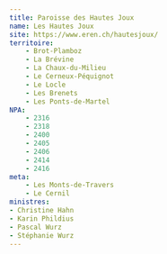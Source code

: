 ```yaml
---
title: Paroisse des Hautes Joux
name: Les Hautes Joux
site: https://www.eren.ch/hautesjoux/
territoire:
    - Brot-Plamboz
    - La Brévine
    - La Chaux-du-Milieu
    - Le Cerneux-Péquignot
    - Le Locle
    - Les Brenets
    - Les Ponts-de-Martel
NPA:
    - 2316
    - 2318
    - 2400
    - 2405
    - 2406
    - 2414
    - 2416
meta:
    - Les Monts-de-Travers
    - Le Cernil
ministres:
- Christine Hahn
- Karin Phildius
- Pascal Wurz
- Stéphanie Wurz
---
```


